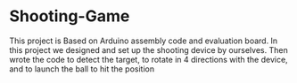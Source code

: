 # Shooting-Game
This project is Based on Arduino assembly code and evaluation board. In this project we designed and set up the shooting device by ourselves. Then wrote the code to detect the target, to rotate in 4 directions with the device, and to launch the ball to hit the position
